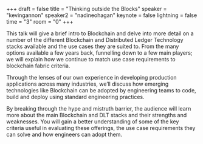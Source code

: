 +++
draft = false
title = "Thinking outside the Blocks"
speaker = "kevingannon"
speaker2 = "nadineohagan"
keynote = false
lightning = false
time = "3"
room = "0"
+++

This talk will give a brief intro to Blockchain and delve into more detail on a number of the different Blockchain and Distributed Ledger Technology stacks available and the use cases they are suited to. From the many options available a few years back, funnelling down to a few main players; we will explain how we continue to match use case requirements to blockchain fabric criteria.

Through the lenses of our own experience in developing production applications across many industries, we’ll discuss how emerging technologies like Blockchain can be adopted by engineering teams to code, build and deploy using standard engineering practices.

By breaking through the hype and mistruth barrier, the audience will learn more about the main Blockchain and DLT stacks and their strengths and weaknesses. You will gain a better understanding of some of the key criteria useful in evaluating these offerings, the use case requirements they can solve and how engineers can adopt them.